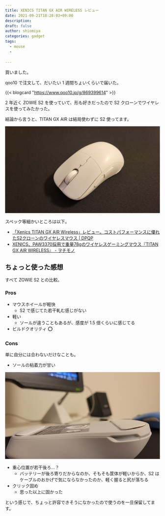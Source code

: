 ```yaml
---
title: XENICS TITAN GX AIR WIRELESS レビュー
date: 2021-09-21T18:28:03+09:00
description:
draft: false
author: shiomiya
categories: gadget
tags:
  - mouse
  -

---
```


買いました。

qoo10 で注文して、だいたい 1 週間ちょいくらいで届いた。

{{< blogcard "https://www.qoo10.jp/g/869399614" >}}

2 年近く ZOWIE S2 を使っていて、形も好きだったので S2 クローンでワイヤレスを使ってみたかった。

結論から言うと、TITAN GX AIR は結局使わずに S2 使ってます。

![](2021-09-21-18-36-15.png)

スペック等細かいところは以下。

- [「Xenics TITAN GX AIR Wireless」レビュー。コストパフォーマンスに優れたS2クローンのワイヤレスマウス | DPQP](https://dpqp.jp/review/xenics-titan-gx-air-wireless)
- [XENICS、PAW3370採用で重量78gのワイヤレスゲーミングマウス『TITAN GX AIR WIRELESS』 - ヲチモノ](https://watchmono.com/e/xenics-titan-gx-air-wireless)

## ちょっと使った感想

すべて ZOWIE S2 との比較。

### Pros

- マウスホイールが軽快
  - S2 で感じてた若干軋む感じがない
- 軽い
  - ソールが違うこともあるが、感度が 1.5 倍くらいに感じてる
- ビルドクオリティ ⭕

### Cons

単に自分には合わないだけなことも。

- ソールの粘着力が甘い

![](2021-09-21-18-52-03.png)

- 重心位置が若干後ろ...？
  - バッテリーが後ろ寄りだからなのか、そもそも筐体が軽いからか、S2 はケーブルのおかげで気にならなかったのか、軽く握ると尻が落ちる
- クリック固め
  - 思った以上に固かった

という感じで、ちょっと許容できそうになかったので使うのを一旦保留してます。